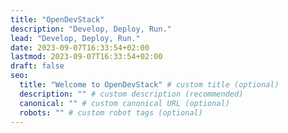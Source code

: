 ```yaml
---
title: "OpenDevStack"
description: "Develop, Deploy, Run."
lead: "Develop, Deploy, Run."
date: 2023-09-07T16:33:54+02:00
lastmod: 2023-09-07T16:33:54+02:00
draft: false
seo:
  title: "Welcome to OpenDevStack" # custom title (optional)
  description: "" # custom description (recommended)
  canonical: "" # custom canonical URL (optional)
  robots: "" # custom robot tags (optional)
---
```

